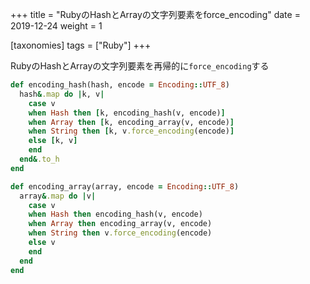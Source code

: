 +++
title = "RubyのHashとArrayの文字列要素をforce_encoding"
date = 2019-12-24
weight = 1

[taxonomies]
tags = ["Ruby"]
+++

RubyのHashとArrayの文字列要素を再帰的に`force_encoding`する

```ruby
def encoding_hash(hash, encode = Encoding::UTF_8)
  hash&.map do |k, v|
    case v
    when Hash then [k, encoding_hash(v, encode)]
    when Array then [k, encoding_array(v, encode)]
    when String then [k, v.force_encoding(encode)]
    else [k, v]
    end
  end&.to_h
end

def encoding_array(array, encode = Encoding::UTF_8)
  array&.map do |v|
    case v
    when Hash then encoding_hash(v, encode)
    when Array then encoding_array(v, encode)
    when String then v.force_encoding(encode)
    else v
    end
  end
end	
```